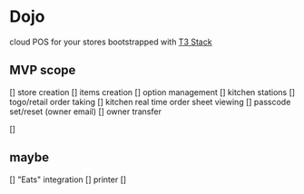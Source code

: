 # Dojo

cloud POS for your stores bootstrapped with [T3 Stack](https://create.t3.gg/)

## MVP scope

[] store creation
[] items creation
[] option management
[] kitchen stations
[] togo/retail order taking
[] kitchen real time order sheet viewing
[] passcode set/reset (owner email)
[] owner transfer

[]

## maybe

[] "Eats" integration
[] printer
[]
